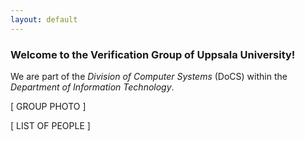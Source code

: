 ```yaml
---
layout: default
---
```


### Welcome to the Verification Group of Uppsala University!

We are part of the *Division of Computer Systems* (DoCS) within the *Department of Information Technology*.

[ GROUP PHOTO ]

[ LIST OF PEOPLE ]
